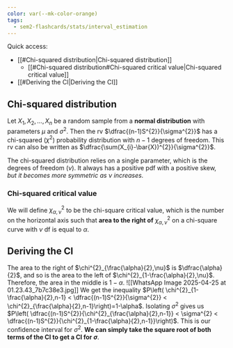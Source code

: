 ```yaml
---
color: var(--mk-color-orange)
tags:
  - sem2-flashcards/stats/interval_estimation
---
```

Quick access:
- [[#Chi-squared distribution|Chi-squared distribution]]
	- [[#Chi-squared distribution#Chi-squared critical value|Chi-squared critical value]]
- [[#Deriving the CI|Deriving the CI]]

## Chi-squared distribution
Let $X_{1},X_{2},\dots,X_{n}$ be a random sample from a **normal distribution** with parameters $\mu$ and $\sigma^{2}$. Then the rv $\dfrac{(n-1)S^{2}}{\sigma^{2}}$ has a chi-squared ($\chi^{2}$) probability distribution with $n-1$ degrees of freedom. This rv can also be written as $\dfrac{\sum(X_{i}-\bar{X})^{2}}{\sigma^{2}}$.

The chi-squared distribution relies on a single parameter, which is the degrees of freedom ($\nu$). It always has a positive pdf with a positive skew, *but it becomes more symmetric as $\nu$ increases.* 

### Chi-squared critical value
We will define $\chi^{2}_{\alpha,\nu}$ to be the chi-square critical value, which is the number on the horizontal axis such that **area to the right of** $\chi^{2}_{\alpha,\nu}$ on a chi-square curve with $\nu$ df is equal to $\alpha$.

## Deriving the CI
The area to the right of $\chi^{2}_{\frac{\alpha}{2},\nu}$ is $\dfrac{\alpha}{2}$, and so is the area to the left of $\chi^{2}_{1-\frac{\alpha}{2},\nu}$. Therefore, the area in the middle is $1-\alpha$. 
![[WhatsApp Image 2025-04-25 at 01.23.43_7b7c38e3.jpg]]
We get the inequality $P\left( \chi^{2}_{1-\frac{\alpha}{2},n-1} < \dfrac{(n-1)S^{2}}{\sigma^{2}} < \chi^{2}_{\frac{\alpha}{2},n-1}\right)=1-\alpha$. Isolating $\sigma^{2}$ gives us $P\left( \dfrac{(n-1)S^{2}}{\chi^{2}_{\frac{\alpha}{2},n-1}} < \sigma^{2} < \dfrac{(n-1)S^{2}}{\chi^{2}_{1-\frac{\alpha}{2},n-1}}\right)$. This is our confidence interval for $\sigma^{2}$. **We can simply take the square root of both terms of the CI to get a CI for $\sigma$**.